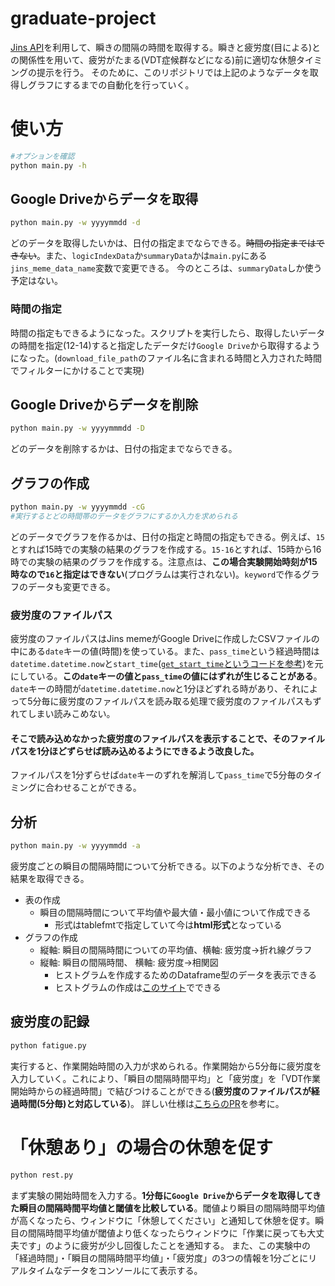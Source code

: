 # graduate-project
[Jins API](https://jins-meme.github.io/sdkdoc2/)を利用して、瞬きの間隔の時間を取得する。瞬きと疲労度(目による)との関係性を用いて、疲労がたまる(VDT症候群などになる)前に適切な休憩タイミングの提示を行う。
そのために、このリポジトリでは上記のようなデータを取得しグラフにするまでの自動化を行っていく。

# 使い方
```bash
#オプションを確認
python main.py -h
```
## Google Driveからデータを取得
```bash
python main.py -w yyyymmdd -d
```
どのデータを取得したいかは、日付の指定までならできる。~~時間の指定まではできない~~。また、`logicIndexData`か`summaryData`かは`main.py`にある`jins_meme_data_name`変数で変更できる。
今のところは、`summaryData`しか使う予定はない。
### 時間の指定
時間の指定もできるようになった。スクリプトを実行したら、取得したいデータの時間を指定(12-14)すると指定したデータだけ`Google Drive`から取得するようになった。(`download_file_path`のファイル名に含まれる時間と入力された時間でフィルターにかけることで実現)

## Google Driveからデータを削除
```bash
python main.py -w yyyymmmdd -D
```
どのデータを削除するかは、日付の指定までならできる。

## グラフの作成
```bash
python main.py -w yyyymmdd -cG
#実行するとどの時間帯のデータをグラフにするか入力を求められる
```
どのデータでグラフを作るかは、日付の指定と時間の指定もできる。例えば、`15`とすれば15時での実験の結果のグラフを作成する。`15-16`とすれば、15時から16時での実験の結果のグラフを作成する。注意点は、**この場合実験開始時刻が15時なので`16`と指定はできない**(プログラムは実行されない)。`keyword`で作るグラフのデータも変更できる。

### 疲労度のファイルパス
疲労度のファイルパスはJins memeがGoogle Driveに作成したCSVファイルの中にある`date`キーの値(時間)を使っている。また、`pass_time`という経過時間は`datetime.datetime.now`と`start_time`([`get_start_time`というコードを参考](https://github.com/haruya3/graduate-project/blob/master/my_google/my_drive/helper.py#L37))を元にしている。**この`date`キーの値と`pass_time`の値にはずれが生じることがある**。`date`キーの時間が`datetime.datetime.now`と1分ほどずれる時があり、それによって5分毎に疲労度のファイルパスを読み取る処理で疲労度のファイルパスもずれてしまい読みこめない。
#### そこで読み込めなかった疲労度のファイルパスを表示することで、そのファイルパスを1分ほどずらせば読み込めるようにできるよう改良した。
ファイルパスを1分ずらせば`date`キーのずれを解消して`pass_time`で5分毎のタイミングに合わせることができる。

## 分析
```bash
python main.py -w yyyymmdd -a
```
疲労度ごとの瞬目の間隔時間について分析できる。以下のような分析でき、その結果を取得できる。
- 表の作成
  - 瞬目の間隔時間について平均値や最大値・最小値について作成できる
    - 形式はtablefmtで指定していて今は**html形式**となっている
- グラフの作成
  - 縦軸: 瞬目の間隔時間についての平均値、横軸: 疲労度→折れ線グラフ
  - 縦軸: 瞬目の間隔時間、 横軸: 疲労度→相関図
    - ヒストグラムを作成するためのDataframe型のデータを表示できる 
    - ヒストグラムの作成は[このサイト](https://keisan.casio.jp/exec/system/1413957945)でできる
## 疲労度の記録
```bash
python fatigue.py
```
実行すると、作業開始時間の入力が求められる。作業開始から5分毎に疲労度を入力していく。これにより、「瞬目の間隔時間平均」と「疲労度」を「VDT作業開始時からの経過時間」で結びつけることができる(**疲労度のファイルパスが経過時間(5分毎)と対応している**)。
詳しい仕様は[こちらのPR](https://github.com/haruya3/graduate-project/pull/5)を参考に。

# 「休憩あり」の場合の休憩を促す
```bash
python rest.py
```
まず実験の開始時間を入力する。**1分毎に`Google Drive`からデータを取得してきた瞬目の間隔時間平均値と閾値を比較している**。閾値より瞬目の間隔時間平均値が高くなったら、ウィンドウに「休憩してください」と通知して休憩を促す。瞬目の間隔時間平均値が閾値より低くなったらウィンドウに「作業に戻っても大丈夫です」のように疲労が少し回復したことを通知する。
また、この実験中の「経過時間」・「瞬目の間隔時間平均値」・「疲労度」の3つの情報を1分ごとにリアルタイムなデータをコンソールにて表示する。
